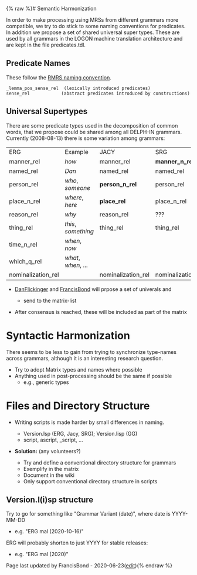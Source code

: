 {% raw %}# Semantic Harmonization

In order to make processing using MRSs from different grammars more
compatible, we try to do stick to some naming conventions for
predicates. In addition we propose a set of shared universal super
types. These are used by all grammars in the LOGON machine translation
architecture and are kept in the file predicates.tdl.

## Predicate Names

These follow the [RMRS naming convention](https://blog.inductorsoftware.com/docsproto/tools/RmrsPos).

    _lemma_pos_sense_rel  (lexically introduced predicates)
    sense_rel            (abstract predicates introduced by constructions)

## Universal Supertypes

There are some predicate types used in the decomposition of common
words, that we propose could be shared among all DELPH-IN grammars.
Currently (2008-08-13) there is some variation among grammars:

|                     |                     |                     |                     |
|---------------------|---------------------|---------------------|---------------------|
| ERG                 | Example             | JACY                | SRG                 |
| manner\_rel         | *how*               | manner\_rel         | **manner\_n\_rel**  |
| named\_rel          | *Dan*               | named\_rel          | named\_rel          |
| person\_rel         | *who*, *someone*    | **person\_n\_rel**  | person\_rel         |
| place\_n\_rel       | *where*, *here*     | **place\_rel**      | place\_n\_rel       |
| reason\_rel         | *why*               | reason\_rel         | ???                 |
| thing\_rel          | *this*, *something* | thing\_rel          | thing\_rel          |
| time\_n\_rel        | *when*, *now*       |                     |                     |
| which\_q\_rel       | *what*, *when*, ... |                     |                     |
| nominalization\_rel |                     | nominalization\_rel | nominalization\_rel |

- [DanFlickinger](https://blog.inductorsoftware.com/docsproto/tools/DanFlickinger) and [FrancisBond](https://blog.inductorsoftware.com/docsproto/tools/FrancisBond) will
prpose a set of univerals and
  
  - send to the matrix-list
- After consensus is reached, these will be included as part of the
matrix

# Syntactic Harmonization

There seems to be less to gain from trying to synchronize type-names
across grammars, although it is an interesting research question.

- Try to adopt Matrix types and names where possible
- Anything used in post-processing should be the same if possible
  - e.g., generic types

# Files and Directory Structure

- Writing scripts is made harder by small differences in naming.
  - Version.lsp (ERG, Jacy, SRG); Version.lisp (GG)
  - script, ascript, \_script, ...
- **Solution:** (any volunteers?)
  
  - Try and define a conventional directory structure for grammars
  - Exemplify in the matrix
  - Document in the wiki
  - Only support conventional directory structure in scripts

## Version.l(i)sp structure

Try to go for something like "Grammar Variant (date)", where date is
YYYY-MM-DD

- e.g. "ERG mal (2020-10-16)"

ERG will probably shorten to just YYYY for stable releases:

- e.g. "ERG mal (2020)"

Page last updated by FrancisBond - 2020-06-23([edit](https://github.com/delph-in/docs/wiki/HarmonyTop/_edit)){% endraw %}
